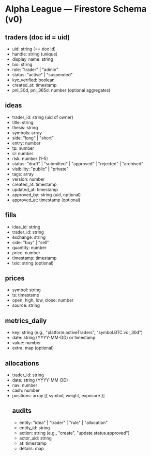 # Alpha League — Firestore Schema (v0)

## traders (doc id = uid)
- uid: string (== doc id)
- handle: string (unique)
- display_name: string
- bio: string
- role: "trader" | "admin"
- status: "active" | "suspended"
- kyc_verified: boolean
- created_at: timestamp
- pnl_30d, pnl_365d: number (optional aggregates)

## ideas
- trader_id: string (uid of owner)
- title: string
- thesis: string
- symbols: array<string>
- side: "long" | "short"
- entry: number
- tp: number
- sl: number
- risk: number (1–5)
- status: "draft" | "submitted" | "approved" | "rejected" | "archived"
- visibility: "public" | "private"
- tags: array<string>
- version: number
- created_at: timestamp
- updated_at: timestamp
- approved_by: string (uid, optional)
- approved_at: timestamp (optional)

## fills
- idea_id: string
- trader_id: string
- exchange: string
- side: "buy" | "sell"
- quantity: number
- price: number
- timestamp: timestamp
- txid: string (optional)

## prices
- symbol: string
- ts: timestamp
- open, high, low, close: number
- source: string

## metrics_daily
- key: string (e.g., "platform.activeTraders", "symbol.BTC.vol_30d")
- date: string (YYYY-MM-DD) or timestamp
- value: number
- extra: map (optional)

## allocations
- trader_id: string
- date: string (YYYY-MM-DD)
- nav: number
- cash: number
- positions: array<object> [{ symbol, weight, exposure }]

## audits
- entity: "idea" | "trader" | "rule" | "allocation"
- entity_id: string
- action: string (e.g., "create", "update.status.approved")
- actor_uid: string
- at: timestamp
- details: map
